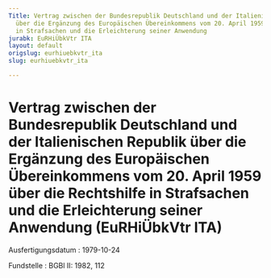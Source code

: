 ```yaml
---
Title: Vertrag zwischen der Bundesrepublik Deutschland und der Italienischen Republik
  über die Ergänzung des Europäischen Übereinkommens vom 20. April 1959 über die Rechtshilfe
  in Strafsachen und die Erleichterung seiner Anwendung
jurabk: EuRHiÜbkVtr ITA
layout: default
origslug: eurhiuebkvtr_ita
slug: eurhiuebkvtr_ita

---
```


# Vertrag zwischen der Bundesrepublik Deutschland und der Italienischen Republik über die Ergänzung des Europäischen Übereinkommens vom 20. April 1959 über die Rechtshilfe in Strafsachen und die Erleichterung seiner Anwendung (EuRHiÜbkVtr ITA)

Ausfertigungsdatum
:   1979-10-24

Fundstelle
:   BGBl II: 1982, 112

